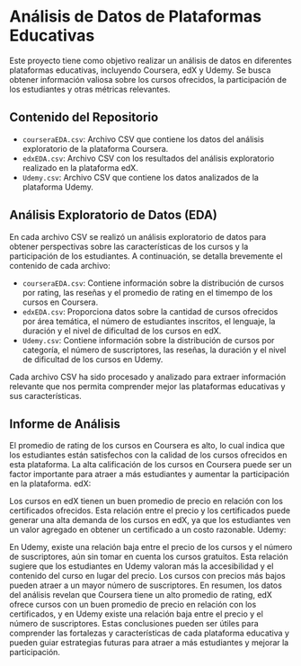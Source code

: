 # Análisis de Datos de Plataformas Educativas

Este proyecto tiene como objetivo realizar un análisis de datos en diferentes plataformas educativas, incluyendo Coursera, edX y Udemy. Se busca obtener información valiosa sobre los cursos ofrecidos, la participación de los estudiantes y otras métricas relevantes.

## Contenido del Repositorio

- `courseraEDA.csv`: Archivo CSV que contiene los datos del análisis exploratorio de la plataforma Coursera.
- `edxEDA.csv`: Archivo CSV con los resultados del análisis exploratorio realizado en la plataforma edX.
- `Udemy.csv`: Archivo CSV que contiene los datos analizados de la plataforma Udemy.

## Análisis Exploratorio de Datos (EDA)

En cada archivo CSV se realizó un análisis exploratorio de datos para obtener perspectivas sobre las características de los cursos y la participación de los estudiantes. A continuación, se detalla brevemente el contenido de cada archivo:

- `courseraEDA.csv`: Contiene información sobre la distribución de cursos por rating, las reseñas y el promedio de rating en el timempo de los cursos en Coursera.
- `edxEDA.csv`: Proporciona datos sobre la cantidad de cursos ofrecidos por área temática, el número de estudiantes inscritos, el lenguaje, la duración y el nivel de dificultad de los cursos en edX.
- `Udemy.csv`: Contiene información sobre la distribución de cursos por categoría, el número de suscriptores, las reseñas, la duración y el nivel de dificultad de los cursos en Udemy.

Cada archivo CSV ha sido procesado y analizado para extraer información relevante que nos permita comprender mejor las plataformas educativas y sus características.

## Informe de Análisis

El promedio de rating de los cursos en Coursera es alto, lo cual indica que los estudiantes están satisfechos con la calidad de los cursos ofrecidos en esta plataforma.
La alta calificación de los cursos en Coursera puede ser un factor importante para atraer a más estudiantes y aumentar la participación en la plataforma.
edX:

Los cursos en edX tienen un buen promedio de precio en relación con los certificados ofrecidos.
Esta relación entre el precio y los certificados puede generar una alta demanda de los cursos en edX, ya que los estudiantes ven un valor agregado en obtener un certificado a un costo razonable.
Udemy:

En Udemy, existe una relación baja entre el precio de los cursos y el número de suscriptores, aún sin tomar en cuenta los cursos gratuitos.
Esta relación sugiere que los estudiantes en Udemy valoran más la accesibilidad y el contenido del curso en lugar del precio. Los cursos con precios más bajos pueden atraer a un mayor número de suscriptores.
En resumen, los datos del análisis revelan que Coursera tiene un alto promedio de rating, edX ofrece cursos con un buen promedio de precio en relación con los certificados, y en Udemy existe una relación baja entre el precio y el número de suscriptores. Estas conclusiones pueden ser útiles para comprender las fortalezas y características de cada plataforma educativa y pueden guiar estrategias futuras para atraer a más estudiantes y mejorar la participación.


